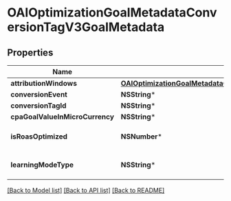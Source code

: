 # OAIOptimizationGoalMetadataConversionTagV3GoalMetadata

## Properties
Name | Type | Description | Notes
------------ | ------------- | ------------- | -------------
**attributionWindows** | [**OAIOptimizationGoalMetadataConversionTagV3GoalMetadataAttributionWindows***](OAIOptimizationGoalMetadataConversionTagV3GoalMetadataAttributionWindows.md) |  | [optional] 
**conversionEvent** | **NSString*** |  | [optional] 
**conversionTagId** | **NSString*** |  | [optional] 
**cpaGoalValueInMicroCurrency** | **NSString*** |  | [optional] 
**isRoasOptimized** | **NSNumber*** | Ad group is ROAS optimized | [optional] 
**learningModeType** | **NSString*** | Conversion learning model type | [optional] 

[[Back to Model list]](../README.md#documentation-for-models) [[Back to API list]](../README.md#documentation-for-api-endpoints) [[Back to README]](../README.md)


